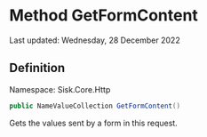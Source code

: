 # Method GetFormContent
Last updated: Wednesday, 28 December 2022

## Definition
Namespace: Sisk.Core.Http

```csharp
public NameValueCollection GetFormContent()
```

Gets the values sent by a form in this request.

